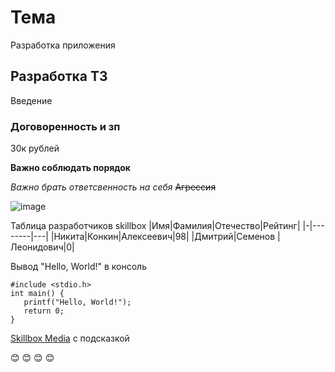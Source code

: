 
# Тема
   Разработка приложения
## Разработка ТЗ
   Введение
### Договоренность и зп
   30к рублей
   
**Важно соблюдать порядок**

*Важно брать ответсвенность на себя*
~~Агрессия~~


![image](https://upload.wikimedia.org/wikipedia/commons/thumb/4/48/Markdown-mark.svg/1920px-Markdown-mark.svg.png "Логотип Markdown")

Таблица разработчиков skillbox
|Имя|Фамилия|Отечество|Pейтинг|
|-|--------|---|
|Никита|Конкин|Алексеевич|98|
|Дмитрий|Семенов |Леонидович|0|

Вывод "Hello, World!" в консоль
```
#include <stdio.h>
int main() {
   printf("Hello, World!");
   return 0;
}
```

[Skillbox Media](https://skillbox.ru/media/ "Всплывающая подсказка") с подсказкой

:blush: :blush: :blush: :blush:


 
